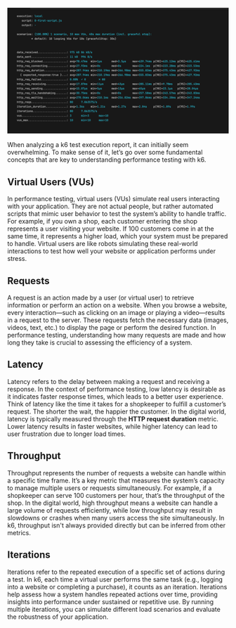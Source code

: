 ![alt](../images/pic1.png)

When analyzing a k6 test execution report, it can initially seem overwhelming. To make sense of it, let’s go over some fundamental concepts that are key to understanding performance testing with k6.

## Virtual Users (VUs)

In performance testing, virtual users (VUs) simulate real users interacting with your application. They are not actual people, but rather automated scripts that mimic user behavior to test the system’s ability to handle traffic. For example, if you own a shop, each customer entering the shop represents a user visiting your website. If 100 customers come in at the same time, it represents a higher load, which your system must be prepared to handle. Virtual users are like robots simulating these real-world interactions to test how well your website or application performs under stress.

## Requests

A request is an action made by a user (or virtual user) to retrieve information or perform an action on a website. When you browse a website, every interaction—such as clicking on an image or playing a video—results in a request to the server. These requests fetch the necessary data (images, videos, text, etc.) to display the page or perform the desired function. In performance testing, understanding how many requests are made and how long they take is crucial to assessing the efficiency of a system.

## Latency

Latency refers to the delay between making a request and receiving a response. In the context of performance testing, low latency is desirable as it indicates faster response times, which leads to a better user experience. Think of latency like the time it takes for a shopkeeper to fulfill a customer’s request. The shorter the wait, the happier the customer. In the digital world, latency is typically measured through the **HTTP request duration** metric. Lower latency results in faster websites, while higher latency can lead to user frustration due to longer load times.

## Throughput

Throughput represents the number of requests a website can handle within a specific time frame. It’s a key metric that measures the system’s capacity to manage multiple users or requests simultaneously. For example, if a shopkeeper can serve 100 customers per hour, that’s the throughput of the shop. In the digital world, high throughput means a website can handle a large volume of requests efficiently, while low throughput may result in slowdowns or crashes when many users access the site simultaneously. In k6, throughput isn't always provided directly but can be inferred from other metrics.

## Iterations

Iterations refer to the repeated execution of a specific set of actions during a test. In k6, each time a virtual user performs the same task (e.g., logging into a website or completing a purchase), it counts as an iteration. Iterations help assess how a system handles repeated actions over time, providing insights into performance under sustained or repetitive use. By running multiple iterations, you can simulate different load scenarios and evaluate the robustness of your application.